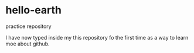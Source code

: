 # hello-earth
practice repository

I have now typed inside my this repository fo the first time as a way to learn moe about github.
